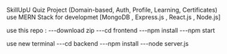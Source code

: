 SkillUpU Quiz Project (Domain-based, Auth, Profile, Learning, Certificates)
use MERN Stack for developmet [MongoDB , Express.js , React.js , Node.js]

use this repo :
---download zip
---cd frontend
---npm install
---npm start

use new terminal
---cd backend
---npm install
---node server.js

